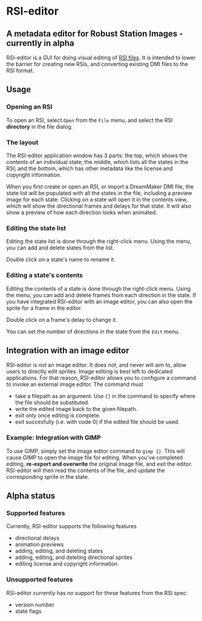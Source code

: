 # RSI-editor
## A metadata editor for Robust Station Images - currently in alpha 

RSI-editor is a GUI for doing visual editing of [RSI files](https://github.com/space-wizards/RSI.py). It is intended to lower the barrier for creating new RSIs, and converting existing DMI files to the RSI format. 

## Usage

### Opening an RSI

To open an RSI, select `Open` from the `File` menu, and select the RSI **directory** in the file dialog.

### The layout

The RSI-editor application window has 3 parts: the top, which shows the contents of an individual state; the middle, which lists all the states in the RSI; and the bottom, which has other metadata like the license and copyright information.

When you first create or open an RSI, or import a DreamMaker DMI file, the state list will be populated with all the states in the file, including a preview image for each state. Clicking on a state will open it in the contents view, which will show the directional frames and delays for that state. It will also show a preview of how each direction looks when animated.

### Editing the state list

Editing the state list is done through the right-click menu. Using the menu, you can add and delete states from the list.

Double click on a state's name to rename it.

### Editing a state's contents

Editing the contents of a state is done through the right-click menu. Using the menu, you can add and delete frames from each direction in the state. If you have integrated RSI-editor with an image editor, you can also open the sprite for a frame in the editor.

Double click on a frame's delay to change it.

You can set the number of directions in the state from the `Edit` menu.

## Integration with an image editor

RSI-editor is *not* an image editor. It does *not*, and never will aim to, allow users to directly edit sprites. Image editing is best left to dedicated applications. For that reason, RSI-editor allows you to configure a command to invoke an external image editor. The command must

  * take a filepath as an argument. Use `{}` in the command to specify where the file should be substituted.
  * write the edited image back to the given filepath.
  * exit only once editing is complete.
  * exit succesfully (i.e. with code 0) if the edited file should be used.

### Example: Integration with GIMP

To use GIMP, simply set the image editor command to `gimp {}`. This will cause GIMP to open the image file for editing. When you've completed editing, **re-export and overwrite** the original image file, and exit the editor. RSI-editor will then read the contents of the file, and update the corresponding sprite in the state.

## Alpha status

### Supported features

Currently, RSI-editor supports the following features

  * directional delays
  * animation previews
  * adding, editing, and deleting states
  * adding, editing, and deleting directional sprites
  * editing license and copyright information

### Unsupported features

RSI-editor currently has *no* support for these features from the RSI spec:

  * version number
  * state flags

